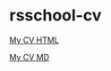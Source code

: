 # rsschool-cv

[My CV HTML](https://kate-rzk.github.io/rsschool-cv/)

[My CV MD](https://kate-rzk.github.io/rsschool-cv/cv)

